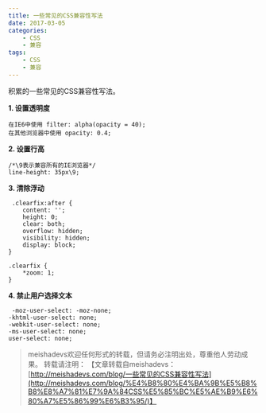 ```yaml
---
title: 一些常见的CSS兼容性写法
date: 2017-03-05
categories:
	- CSS
	- 兼容
tags:
    - CSS
    - 兼容
---
```


积累的一些常见的CSS兼容性写法。
<!--more-->

**1. 设置透明度**

	在IE6中使用 filter: alpha(opacity = 40);
	在其他浏览器中使用 opacity: 0.4;

**2. 设置行高**

	/*\9表示兼容所有的IE浏览器*/  
	line-height: 35px\9;

**3. 清除浮动**

	 .clearfix:after {
	    content: '';
	    height: 0;
	    clear: both;
	    overflow: hidden;
	    visibility: hidden;
	    display: block;
	}

	.clearfix {
	    *zoom: 1;
	}

**4. 禁止用户选择文本**
	
	 -moz-user-select: -moz-none;
    -khtml-user-select: none;
    -webkit-user-select: none;
    -ms-user-select: none;
    user-select: none;

> meishadevs欢迎任何形式的转载，但请务必注明出处，尊重他人劳动成果。
转载请注明： 【文章转载自meishadevs：[http://meishadevs.com/blog/一些常见的CSS兼容性写法](http://meishadevs.com/blog/%E4%B8%80%E4%BA%9B%E5%B8%B8%E8%A7%81%E7%9A%84CSS%E5%85%BC%E5%AE%B9%E6%80%A7%E5%86%99%E6%B3%95/)】